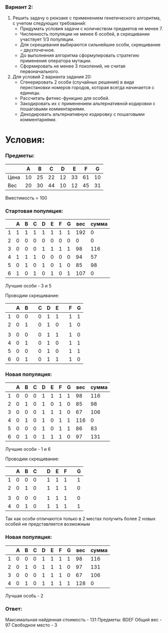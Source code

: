 
### Вариант 2:

1. Решить задачу о рюкзаке с применением генетического алгоритма, с учетом следующих требований:
   - Придумать условия задачи с количеством предметов не менее 7.
   - Численность популяции не менее 6 особей, в скрещивании участвует 1/3 популяции. 
   - Для скрещивания выбираются сильнейшие особи, скрещивание – двухточечное.
   - До выполнения алгоритма сформулировать стратегию применения оператора мутации.
   - Сформировать не менее 3 поколений, не считая первоначального.
2. Для условий 2 варианта задания 20:
   - Сгенерировать 2 особи (случайных решения) в виде перестановки номеров городов, которая всегда начинается с единицы.
   - Рассчитать фитнес-функцию для особей.
   - Закодировать их с применением альтернативной кодировки с пошаговыми комментариями.
   - Декодировать альтернативную кодировку с пошаговыми комментариями.

# Условия:
### Предметы:

|      | A  | B  | C  | D  | E  | F  | G  |
|------|----|----|----|----|----|----|----|
| Цена | 10 | 25 | 22 | 12 | 33 | 61 | 10 |
| Вес  | 20 | 30 | 44 | 10 | 12 | 45 | 31 |

Вместимость = 100

### Стартовая популяция:

|   | A | B | C | D | E | F | G | вес | сумма |
|---|---|---|---|---|---|---|---|-----|-------|
| 1 | 1 | 1 | 1 | 1 | 1 | 1 | 1 | 192 | 0     |
| 2 | 0 | 0 | 0 | 0 | 0 | 0 | 0 | 0   | 0     |
| 3 | 0 | 0 | 0 | 1 | 1 | 1 | 1 | 98  | 116   |
| 4 | 1 | 1 | 1 | 0 | 0 | 0 | 0 | 94  | 57    |
| 5 | 0 | 1 | 0 | 1 | 0 | 1 | 0 | 85  | 98    |
| 6 | 1 | 0 | 1 | 0 | 1 | 0 | 1 | 107 | 0     |

Лучшие особи - 3 и 5

Проводим скрещивание:

|   | A | B |   | C | D | E |   | F | G |
|---|---|---|---|---|---|---|---|---|---|
| 1 | 0 | 0 |   | 0 | 1 | 1 |   | 1 | 1 |
| 2 | 0 | 1 |   | 0 | 1 | 0 |   | 1 | 0 |
|   |   |   |   |   |   |   |   |   |   |
| 3 | 0 | 0 |   | 0 | 1 | 1 |   | 1 | 0 |
| 4 | 0 | 1 |   | 0 | 1 | 0 |   | 1 | 1 |
| 5 | 0 | 0 |   | 0 | 1 | 0 |   | 1 | 1 |
| 6 | 0 | 1 |   | 0 | 1 | 1 |   | 1 | 0 |

### Новая популяция:

|   | A | B | C | D | E | F | G | вес | сумма |
|---|---|---|---|---|---|---|---|-----|-------|
| 1 | 0 | 0 | 0 | 1 | 1 | 1 | 1 | 98  | 116   |
| 2 | 0 | 1 | 0 | 1 | 0 | 1 | 0 | 85  | 98    |
| 3 | 0 | 0 | 0 | 1 | 1 | 1 | 0 | 67  | 106   |
| 4 | 0 | 1 | 0 | 1 | 0 | 1 | 1 | 116 | 0     |
| 5 | 0 | 0 | 0 | 1 | 0 | 1 | 1 | 86  | 83    |
| 6 | 0 | 1 | 0 | 1 | 1 | 1 | 0 | 97  | 131   |

Лучшие особи - 1 и 6

Проводим скрещивание:

|   | A | B | C |   | D | E | F |   | G |
|---|---|---|---|---|---|---|---|---|---|
| 1 | 0 | 0 | 0 |   | 1 | 1 | 1 |   | 1 |
| 2 | 0 | 1 | 0 |   | 1 | 1 | 1 |   | 0 |
|   |   |   |   |   |   |   |   |   |   |
| 3 | 0 | 0 | 0 |   | 1 | 1 | 1 |   | 0 |
| 4 | 0 | 1 | 0 |   | 1 | 1 | 1 |   | 1 |

Так как особи отличаются только в 2 местах получить более 2 новых особей не представляется возможным

### Новая популяция:

|   | A | B | C | D | E | F | G | вес | сумма |
|---|---|---|---|---|---|---|---|-----|-------|
| 1 | 0 | 0 | 0 | 1 | 1 | 1 | 1 | 98  | 116   |
| 2 | 0 | 1 | 0 | 1 | 1 | 1 | 0 | 97  | 131   |
| 3 | 0 | 0 | 0 | 1 | 1 | 1 | 0 | 67  | 106   |
| 4 | 0 | 1 | 0 | 1 | 1 | 1 | 1 | 128 | 0     |

Лучшая особь - 2

### Ответ:
Максимальная найденная стоимость - 131
Предметы: BDEF
Общий вес - 97
Свободное место - 3